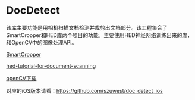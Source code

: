 # DocDetect

该库主要功能是用相机扫描文档检测并裁剪出文档部分。该工程集合了SmartCropper和HED库两个项目的功能。主要使用HED神经网络训练出来的库，和OpenCV中的图像处理API。

[SmartCropper](https://github.com/pqpo/SmartCropper)

[hed-tutorial-for-document-scanning](https://github.com/fengjian0106/hed-tutorial-for-document-scanning)

[openCV下载](https://opencv.org/releases/)

对应的iOS版本请看：https://github.com/szuwest/doc_detect_ios
